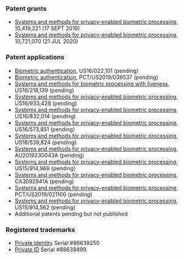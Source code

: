 ### Patent grants
* [Systems and methods for privacy-enabled biometric processing](https://patents.google.com/patent/US10419221B1/), 10,419,221 (17 SEPT 2019) 
* [Systems and methods for privacy-enabled biometric processing](https://patents.google.com/patent/US10721070B2/), 10,721,070 (21 JUL 2020) 
 
### Patent applications 
* [Biometric authentication](https://patents.google.com/patent/US20200004939A1/), US16/022,101 (pending)
* [Biometric authentication](https://patents.google.com/patent/WO2020006252A1/), PCT/US2019/039537 (pending)
* [Systems and methods for biometric processing with liveness](https://patents.google.com/patent/US20190278895A1/), US16/218,139 (pending)
* [Systems and methods for privacy-enabled biometric processing](https://patents.google.com/patent/US20200351097A1/), US16/933,428 (pending) 
* [Systems and methods for privacy-enabled biometric processing](https://patents.google.com/patent/US20200228336A1/), US16/832,014 (pending)
* [Systems and methods for privacy-enabled biometric processing](https://patents.google.com/patent/US20200014541A1/), US16/573,851 (pending)
* [Systems and methods for privacy-enabled biometric processing](https://patents.google.com/patent/US20200044852A1/), US16/539,824 (pending)
* [Systems and methods for privacy-enabled biometric processing](https://patents.google.com/patent/AU2019230043A1/), AU2019230043A (pending)
* [Systems and methods for privacy-enabled biometric processing](https://patents.google.com/patent/US20190278937A1/), US15/914,969 (pending)
* [Systems and methods for privacy-enabled biometric processing](https://patents.google.com/patent/CA3092941A1/), CA3092941A (pending)
* [Systems and methods for privacy-enabled biometric processing](https://patents.google.com/patent/WO2019173562A1/), PCT/US2019/021100 (pending)
* [Systems and methods for privacy-enabled biometric processing](https://patents.google.com/patent/US20190279047A1/), US15/914,562 (pending)
* Additional patents pending but not published

### Registered trademarks
* [Private Identity](http://tmsearch.uspto.gov/bin/showfield?f=doc&state=4807:i9ynhy.2.1) Serial #88639250
* [Private ID](http://tmsearch.uspto.gov/bin/showfield?f=doc&state=4805:ly7iqp.2.1) Serial #88639499